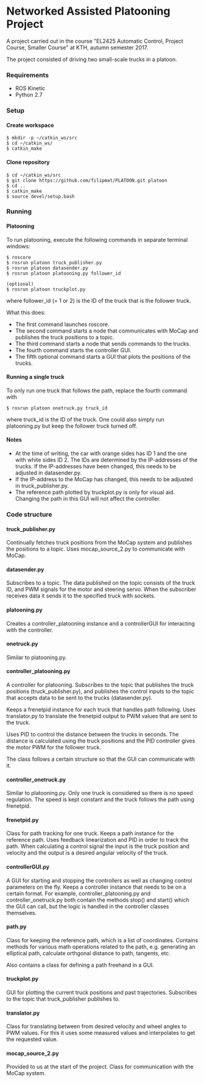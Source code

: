 # Networked Assisted Platooning Project
A project carried out in the course "EL2425  Automatic Control, Project Course, Smaller Course" at KTH, autumn semester 2017.

The project consisted of driving two small-scale trucks in a platoon. 


### Requirements
- ROS Kinetic
- Python 2.7


### Setup

#### Create workspace

	$ mkdir -p ~/catkin_ws/src
	$ cd ~/catkin_ws/
	$ catkin_make

#### Clone repository

	$ cd ~/catkin_ws/src
	$ git clone https://github.com/filipmat/PLATOON.git platoon
	$ cd ..
	$ catkin_make
	$ source devel/setup.bash


### Running

#### Platooning
To run platooning, execute the following commands in separate terminal windows:

	$ roscore
	$ rosrun platoon truck_publisher.py
	$ rosrun platoon datasender.py
	$ rosrun platoon platooning.py follower_id
	
	(optional)
	$ rosrun platoon truckplot.py
where follower_id (= 1 or 2) is the ID of the truck that is the follower truck.

What this does:
- The first command launches roscore.
- The second command starts a node that communicates with MoCap and publishes the truck positions to a topic.
- The third command starts a node that sends commands to the trucks.
- The fourth command starts the controller GUI.
- The fifth optional command starts a GUI that plots the positions of the trucks.

#### Running a single truck
To only run one truck that follows the path, replace the fourth command with 

	$ rosrun platoon onetruck.py truck_id
where truck_id is the ID of the truck. 
One could also simply run platooning.py but keep the follower truck turned off. 

#### Notes
- At the time of writing, the car with orange sides has ID 1 and the one with white sides ID 2. The IDs are determined by the IP-addresses of the trucks. If the IP-addresses have been changed, this needs to be adjusted in datasender.py.
- If the IP-address to the MoCap has changed, this needs to be adjusted in truck_publisher.py.
- The reference path plotted by truckplot.py is only for visual aid. Changing the path in this GUI will not affect the controller. 


### Code structure

#### truck_publisher.py
Continually fetches truck positions from the MoCap system and publishes the positions to a topic. Uses mocap_source_2.py to communicate with MoCap. 

#### datasender.py
Subscribes to a topic. The data published on the topic consists of the truck ID, and PWM signals for the motor and steering servo. When the subscriber receives data it sends it to the specified truck with sockets.

#### platooning.py
Creates a controller_platooning instance and a controllerGUI for interacting with the controller.

#### onetruck.py
Similar to platooning.py.

#### controller_platooning.py
A controller for platooning. Subscribes to the topic that publishes the truck positions (truck_publisher.py), and publishes the control inputs to the topic that accepts data to be sent to the trucks (datasender.py). 

Keeps a frenetpid instance for each truck that handles path following. Uses translator.py to translate the frenetpid output to PWM values that are sent to the truck.

Uses PID to control the distance between the trucks in seconds. The distance is calculated using the truck positions and the PID controller gives the motor PWM for the follower truck.

The class follows a certain structure so that the GUI can communicate with it. 

#### controller_onetruck.py
Similar to platooning.py.
Only one truck is considered so there is no speed regulation. The speed is kept constant and the truck follows the path using frenetpid.

#### frenetpid.py
Class for path tracking for one truck. Keeps a path instance for the reference path. Uses feedback linearization and PID in order to track the path. When calculating a control signal the input is the truck position and velocity and the output is a desired angular velocity of the truck. 

#### controllerGUI.py
A GUI for starting and stopping the controllers as well as changing control parameters on the fly. Keeps a controller instance that needs to be on a certain format. For example, controller_platooning.py and controller_onetruck.py both contain the methods stop() and start() which the GUI can call, but the logic is handled in the controller classes themselves. 

#### path.py
Class for keeping the reference path, which is a list of coordinates. Contains methods for various math operations related to the path, e.g. generating an elliptical path, calculate orthgonal distance to path, tangents, etc. 

Also contains a class for defining a path freehand in a GUI. 

#### truckplot.py
GUI for plotting the current truck positions and past trajectories. Subscribes to the topic that truck_publisher publishes to.

#### translator.py
Class for translating between from desired velocity and wheel angles to PWM values. For this it uses some measured values and interpolates to get the requested value. 

#### mocap_source_2.py
Provided to us at the start of the project. Class for communication with the MoCap system.
